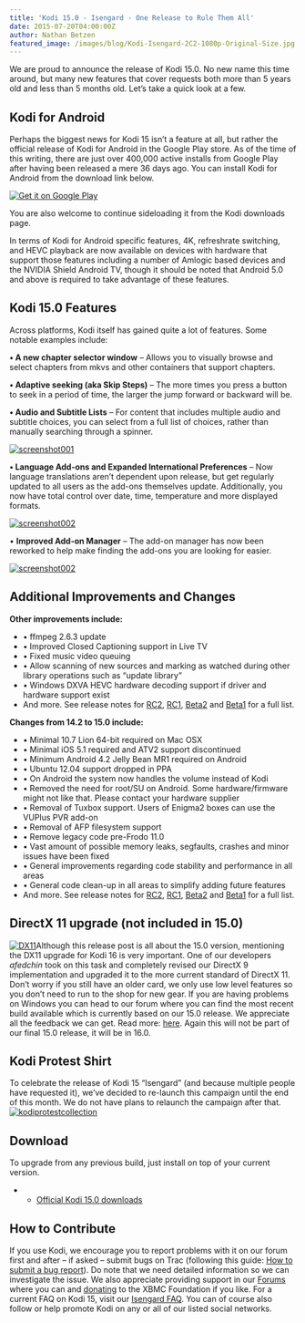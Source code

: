 ```yaml
---
title: 'Kodi 15.0 - Isengard - One Release to Rule Them All'
date: 2015-07-20T04:00:00Z
author: Nathan Betzen
featured_image: /images/blog/Kodi-Isengard-2C2-1080p-Original-Size.jpg
---
```

We are proud to announce the release of Kodi 15.0. No new name this time around, but many new features that cover requests both more than 5 years old and less than 5 months old. Let’s take a quick look at a few.

 Kodi for Android
----------------

 Perhaps the biggest news for Kodi 15 isn’t a feature at all, but rather the official release of Kodi for Android in the Google Play store. As of the time of this writing, there are just over 400,000 active installs from Google Play after having been released a mere 36 days ago. You can install Kodi for Android from the download link below.

 [![Get it on Google Play](https://developer.android.com/images/brand/en_generic_rgb_wo_45.png)](https://play.google.com/store/apps/details?id=org.xbmc.kodi)

  

  

 You are also welcome to continue sideloading it from the Kodi downloads page.

 In terms of Kodi for Android specific features, 4K, refreshrate switching, and HEVC playback are now available on devices with hardware that support those features including a number of Amlogic based devices and the NVIDIA Shield Android TV, though it should be noted that Android 5.0 and above is required to take advantage of these features.

 Kodi 15.0 Features
------------------

 Across platforms, Kodi itself has gained quite a lot of features. Some notable examples include:

 **• A new chapter selector window** – Allows you to visually browse and select chapters from mkvs and other containers that support chapters.

  **• Adaptive seeking (aka Skip Steps)** – The more times you press a button to seek in a period of time, the larger the jump forward or backward will be.

  **• Audio and Subtitle Lists** – For content that includes multiple audio and subtitle choices, you can select from a full list of choices, rather than manually searching through a spinner.

 [![screenshot001](/sites/default/files/uploads/screenshot001-800x441.png)](/sites/default/files/uploads/screenshot001.png)

 **• Language Add-ons and Expanded International Preferences** – Now language translations aren’t dependent upon release, but get regularly updated to all users as the add-ons themselves update. Additionally, you now have total control over date, time, temperature and more displayed formats.

 [![screenshot002](/sites/default/files/uploads/screenshot002-800x441.png)](/sites/default/files/uploads/screenshot002.png)

 • **Improved Add-on Manager** – The add-on manager has now been reworked to help make finding the add-ons you are looking for easier.

 [![screenshot002](/sites/default/files/uploads/screenshot0022-800x411.png)](/sites/default/files/uploads/screenshot0022.png)

 Additional Improvements and Changes
-----------------------------------

 **Other improvements include:**

 
 * • ffmpeg 2.6.3 update
 * • Improved Closed Captioning support in Live TV
 * • Fixed music video queuing
 * • Allow scanning of new sources and marking as watched during other library operations such as “update library”
 * • Windows DXVA HEVC hardware decoding support if driver and hardware support exist
 * And more. See release notes for [RC2](/article/kodi-150-isengard--rc-2 "Kodi 15.0 Isengard – RC 2"), [RC1](/article/kodi-150-isengard-rc-1 "Kodi 15.0 Isengard – RC 1"), [Beta2](/article/kodi-150-isengard--beta-2 "Kodi 15.0 Isengard – Beta 2") and [Beta1](/article/kodi-150-isengard-beta-1 "Kodi 15.0 Isengard – Beta 1") for a full list.
 
 **Changes from 14.2 to 15.0 include:**

 
 * • Minimal 10.7 Lion 64-bit required on Mac OSX
 * • Minimal iOS 5.1 required and ATV2 support discontinued
 * • Minimum Android 4.2 Jelly Bean MR1 required on Android
 * • Ubuntu 12.04 support dropped in PPA
 * • On Android the system now handles the volume instead of Kodi
 * • Removed the need for root/SU on Android. Some hardware/firmware might not like that. Please contact your hardware supplier
 * • Removal of Tuxbox support. Users of Enigma2 boxes can use the VUPlus PVR add-on
 * • Removal of AFP filesystem support
 * • Remove legacy code pre-Frodo 11.0
 * • Vast amount of possible memory leaks, segfaults, crashes and minor issues have been fixed
 * • General improvements regarding code stability and performance in all areas
 * • General code clean-up in all areas to simplify adding future features
 * And more. See release notes for [RC2](/article/kodi-150-isengard--rc-2 "Kodi 15.0 Isengard – RC 2"), [RC1](/article/kodi-150-isengard-rc-1 "Kodi 15.0 Isengard – RC 1"), [Beta2](/article/kodi-150-isengard--beta-2 "Kodi 15.0 Isengard – Beta 2") and [Beta1](/article/kodi-150-isengard-beta-1 "Kodi 15.0 Isengard – Beta 1") for a full list.
 
 DirectX 11 upgrade (not included in 15.0)
-----------------------------------------

 [![DX11](/sites/default/files/uploads/DX11.png)](/sites/default/files/uploads/DX11.png)Although this release post is all about the 15.0 version, mentioning the DX11 upgrade for Kodi 16 is very important. One of our developers *afedchin* took on this task and completely revised our DirectX 9 implementation and upgraded it to the more current standard of DirectX 11. Don’t worry if you still have an older card, we only use low level features so you don’t need to run to the shop for new gear. If you are having problems on Windows you can head to our forum where you can find the most recent build available which is currently based on our 15.0 release. We appreciate all the feedback we can get. Read more: [here](https://forum.kodi.tv/showthread.php?tid=218274). Again this will not be part of our final 15.0 release, it will be in 16.0.

  Kodi Protest Shirt
-------------------

 To celebrate the release of Kodi 15 “Isengard” (and because multiple people have requested it), we’ve decided to re-launch this campaign until the end of this month. We do not have plans to relaunch the campaign after that.  
[![kodiprotestcollection](/sites/default/files/uploads/kodiprotestcollection-450x600.png)](https://fabrily.com/kodi-protest-collection)

 Download
--------

 To upgrade from any previous build, just install on top of your current version.

 
 * * [Official Kodi 15.0 downloads](/download)
 
 How to Contribute
-----------------

 If you use Kodi, we encourage you to report problems with it on our forum first and after – if asked – submit bugs on Trac (following this guide: [How to submit a bug report](https://kodi.wiki/view/HOW-TO:Submit_a_bug_report)). Do note that we need detailed information so we can investigate the issue. We also appreciate providing support in our [Forums](https://forum.kodi.tv/ "XBMC Forums") where you can and [donating](https://kodi.wiki/contribute/donate/ "XBMC Foundation Donations") to the XBMC Foundation if you like. For a current FAQ on Kodi 15, visit our [Isengard FAQ](https://kodi.wiki/view/Kodi_v15_(Isengard)_FAQ). You can of course also follow or help promote Kodi on any or all of our listed social networks.

 